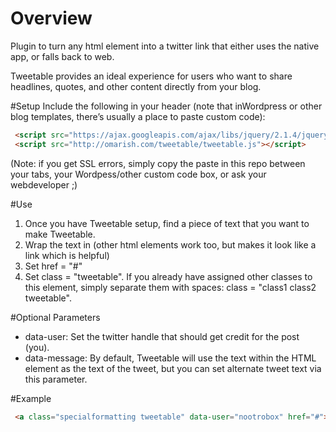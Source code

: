 # Overview
Plugin to turn any html element into a twitter link that either uses the native app, or falls back to web.

Tweetable provides an ideal experience for users who want to share headlines, quotes, and other content directly from your blog.

#Setup
Include the following in your header (note that inWordpress or other blog templates, there’s usually a place to paste custom code):

```html
 <script src="https://ajax.googleapis.com/ajax/libs/jquery/2.1.4/jquery.min.js"></script>
 <script src="http://omarish.com/tweetable/tweetable.js"></script>
```

(Note: if you get SSL errors, simply copy the paste in this repo between your <head></head> tabs, your Wordpess/other custom code box, or ask your webdeveloper ;)

#Use
1. Once you have Tweetable setup, find a piece of text that you want to make Tweetable.
2. Wrap the text in <a></a> (other html elements work too, but <a> makes it look like a link which is helpful)
3. Set href = "#"
4. Set class = "tweetable". If you already have assigned other classes to this element, simply separate them with spaces: class = "class1 class2 tweetable".

#Optional Parameters
* data-user: Set the twitter handle that should get credit for the post (you). 
* data-message: By default, Tweetable will use the text within the HTML element as the text of the tweet, but you can set alternate tweet text via this parameter. 

#Example
```html
 <a class="specialformatting tweetable" data-user="nootrobox" href="#">How many actions can you accomplish in 1 minute?</a>
```
